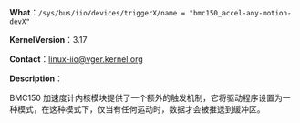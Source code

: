 **What**：`/sys/bus/iio/devices/triggerX/name = "bmc150_accel-any-motion-devX"`

**KernelVersion**：3.17

**Contact**：linux-iio@vger.kernel.org

**Description**：

BMC150 加速度计内核模块提供了一个额外的触发机制，它将驱动程序设置为一种模式，在这种模式下，仅当有任何运动时，数据才会被推送到缓冲区。